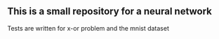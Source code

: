 ## This is a small repository for a neural network 

Tests are written for x-or problem and the mnist dataset